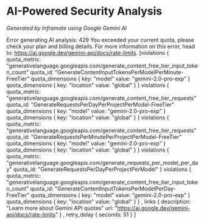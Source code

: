 # AI-Powered Security Analysis

*Generated by Inframate using Google Gemini AI*

Error generating AI analysis: 429 You exceeded your current quota, please check your plan and billing details. For more information on this error, head to: https://ai.google.dev/gemini-api/docs/rate-limits. [violations {
  quota_metric: "generativelanguage.googleapis.com/generate_content_free_tier_input_token_count"
  quota_id: "GenerateContentInputTokensPerModelPerMinute-FreeTier"
  quota_dimensions {
    key: "model"
    value: "gemini-2.0-pro-exp"
  }
  quota_dimensions {
    key: "location"
    value: "global"
  }
}
violations {
  quota_metric: "generativelanguage.googleapis.com/generate_content_free_tier_requests"
  quota_id: "GenerateRequestsPerDayPerProjectPerModel-FreeTier"
  quota_dimensions {
    key: "model"
    value: "gemini-2.0-pro-exp"
  }
  quota_dimensions {
    key: "location"
    value: "global"
  }
}
violations {
  quota_metric: "generativelanguage.googleapis.com/generate_content_free_tier_requests"
  quota_id: "GenerateRequestsPerMinutePerProjectPerModel-FreeTier"
  quota_dimensions {
    key: "model"
    value: "gemini-2.0-pro-exp"
  }
  quota_dimensions {
    key: "location"
    value: "global"
  }
}
violations {
  quota_metric: "generativelanguage.googleapis.com/generate_requests_per_model_per_day"
  quota_id: "GenerateRequestsPerDayPerProjectPerModel"
}
violations {
  quota_metric: "generativelanguage.googleapis.com/generate_content_free_tier_input_token_count"
  quota_id: "GenerateContentInputTokensPerModelPerDay-FreeTier"
  quota_dimensions {
    key: "model"
    value: "gemini-2.0-pro-exp"
  }
  quota_dimensions {
    key: "location"
    value: "global"
  }
}
, links {
  description: "Learn more about Gemini API quotas"
  url: "https://ai.google.dev/gemini-api/docs/rate-limits"
}
, retry_delay {
  seconds: 51
}
]